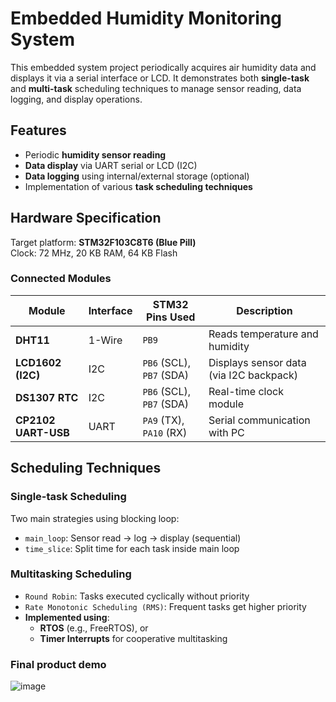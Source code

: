 # Embedded Humidity Monitoring System

This embedded system project periodically acquires air humidity data and displays it via a serial interface or LCD. It demonstrates both **single-task** and **multi-task** scheduling techniques to manage sensor reading, data logging, and display operations.

## Features

- Periodic **humidity sensor reading**
- **Data display** via UART serial or LCD (I2C)
- **Data logging** using internal/external storage (optional)
- Implementation of various **task scheduling techniques**

## Hardware Specification

Target platform: **STM32F103C8T6 (Blue Pill)**  
Clock: 72 MHz, 20 KB RAM, 64 KB Flash

### Connected Modules

| Module               | Interface | STM32 Pins Used | Description                                 |
|----------------------|-----------|------------------|---------------------------------------------|
| **DHT11**            | 1-Wire    | `PB9`           | Reads temperature and humidity              |
| **LCD1602 (I2C)**    | I2C       | `PB6` (SCL), `PB7` (SDA) | Displays sensor data (via I2C backpack) |
| **DS1307 RTC**       | I2C       | `PB6` (SCL), `PB7` (SDA) | Real-time clock module                      |
| **CP2102 UART-USB**  | UART      | `PA9` (TX), `PA10` (RX) | Serial communication with PC               |

## Scheduling Techniques

### Single-task Scheduling

Two main strategies using blocking loop:
- `main_loop`: Sensor read → log → display (sequential)
- `time_slice`: Split time for each task inside main loop

### Multitasking Scheduling

- `Round Robin`: Tasks executed cyclically without priority
- `Rate Monotonic Scheduling (RMS)`: Frequent tasks get higher priority
- **Implemented using**:
  - **RTOS** (e.g., FreeRTOS), or
  - **Timer Interrupts** for cooperative multitasking

### Final product demo
![image](https://github.com/user-attachments/assets/dff5e899-4dc0-4bb3-9afb-16d05c780526)
